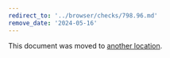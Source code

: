 ```yaml
---
redirect_to: '../browser/checks/798.96.md'
remove_date: '2024-05-16'
---
```


This document was moved to [another location](../browser/checks/798.96.md).

<!-- This redirect file can be deleted after 2024-05-16. -->
<!-- Redirects that point to other docs in the same project expire in three months. -->
<!-- Redirects that point to docs in a different project or site (for example, link is not relative and starts with `https:`) expire in one year. -->
<!-- Before deletion, see: https://docs.gitlab.com/ee/development/documentation/redirects.html -->
